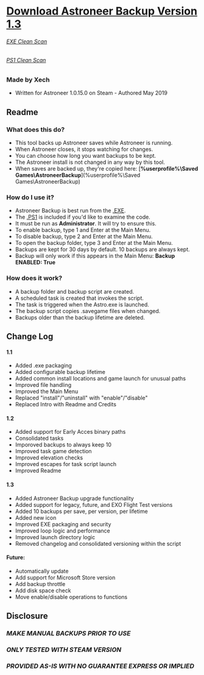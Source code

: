
# [Download Astroneer Backup Version 1.3](https://github.com/Xechorizo/Astroneer-Backup/blob/dev/AstroneerBackup.exe)
###### [EXE Clean Scan](https://www.virustotal.com/en/file/9cda24dbb8118d1a4c46b2d619c745b20d17eecfb407830da9740073bcacf23f/analysis/1556964473/)
###### [PS1 Clean Scan](https://www.virustotal.com/en/file/29816d6b05c2e8fc1c58936a4e88b4fe75daa0090f99c07128da0ba80fe31653/analysis/1556964461/)
### Made by Xech
- Written for Astroneer 1.0.15.0 on Steam - Authored May 2019

## Readme
### What does this do?
- This tool backs up Astroneer saves while Astroneer is running.
- When Astroneer closes, it stops watching for changes.
- You can choose how long you want backups to be kept.
- The Astroneer install is not changed in any way by this tool.
- When saves are backed up, they're copied here: [**%userprofile%\Saved Games\AstroneerBackup**](%userprofile%\Saved Games\AstroneerBackup)

### How do I use it?
- Astroneer Backup is best run from the [.EXE](https://www.virustotal.com/en/file/660b07cad89b8201902c70f7738154b12c87a211c0173288b863d757e0f496b5/analysis/1556963295/).
- The [.PS1](https://www.virustotal.com/en/file/660b07cad89b8201902c70f7738154b12c87a211c0173288b863d757e0f496b5/analysis/1556963295/) is included if you'd like to examine the code.
- It must be run as **Administrator**. It will try to ensure this.
- To enable backup, type 1 and Enter at the Main Menu.
- To disable backup, type 2 and Enter at the Main Menu.
- To open the backup folder, type 3 and Enter at the Main Menu.
- Backups are kept for 30 days by default. 10 backups are always kept.
- Backup will only work if this appears in the Main Menu: **Backup ENABLED: True**

### How does it work?
- A backup folder and backup script are created.
- A scheduled task is created that invokes the script.
- The task is triggered when the Astro.exe is launched.
- The backup script copies .savegame files when changed.
- Backups older than the backup lifetime are deleted.

## Change Log
#### 1.1
- Added .exe packaging
- Added configurable backup lifetime
- Added common install locations and game launch for unusual paths
- Improved file handling
- Improved the Main Menu
- Replaced "install"/"uninstall" with "enable"/"disable"
- Replaced Intro with Readme and Credits

#### 1.2
- Added support for Early Acces binary paths
- Consolidated tasks
- Imporoved backups to always keep 10 
- Improved task game detection
- Improved elevation checks
- Improved escapes for task script launch
- Improved Readme

#### 1.3
- Added Astroneer Backup upgrade functionality
- Added support for legacy, future, and EXO Flight Test versions
- Added 10 backups per save, per version, per lifetime
- Added new icon
- Improved EXE packaging and security
- Improved loop logic and performance
- Improved launch directory logic
- Removed changelog and consolidated versioning within the script

#### Future:
- Automatically update
- Add support for Microsoft Store version
- Add backup throttle
- Add disk space check
- Move enable/disable operations to functions

## Disclosure
### *MAKE MANUAL BACKUPS PRIOR TO USE*
### *ONLY TESTED WITH STEAM VERSION*
### *PROVIDED AS-IS WITH NO GUARANTEE EXPRESS OR IMPLIED*